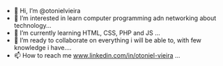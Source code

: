 - 👋 Hi, I’m @otonielvieira
- 👀 I’m interested in learn computer programming adn networking about technology...
- 🌱 I’m currently learning HTML, CSS, PHP and JS ...
- 💞️ I’m  ready to collaborate on everything i will be able to, with few knowledge i have....
- 📫 How to reach me www.linkedin.com/in/otoniel-vieira   ...

<!---
otonielvieira/otonielvieira is a ✨ special ✨ repository because its `README.md` (this file) appears on your GitHub profile.
You can click the Preview link to take a look at your changes.
--->
